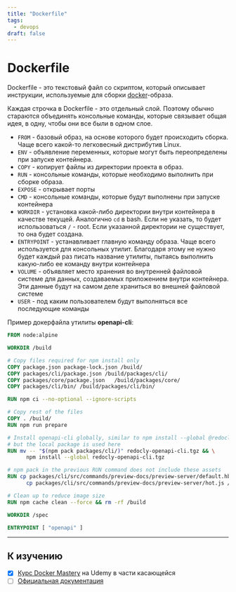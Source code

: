 ```yaml
---
title: "Dockerfile"
tags:
  - devops
draft: false
---
```


# Dockerfile

Dockerfile - это текстовый файл со скриптом, который описывает инструкции, используемые для сборки [docker](docker.md)-образа.

Каждая строчка в Dockerfile - это отдельный слой.
Поэтому обычно стараются объединять консольные команды, которые связывает общая идея, в одну, чтобы они все были в одном слое.

- `FROM` - базовый образ, на основе которого будет происходить сборка. Чаще всего какой-то легковесный дистрибутив Linux.
- `ENV` - объявление переменных, которые могут быть переопределены при запуске контейнера.
- `COPY` - копирует файлы из директории проекта в образ.
- `RUN` - консольные команды, которые необходимо выполнить при сборке образа.
- `EXPOSE` - открывает порты
- `CMD` - консольные команды, которые будут выполнены при запуске контейнера
- `WORKDIR` - установка какой-либо директории внутри контейнера в качестве текущей. Аналогично `cd` в bash. Если не указать, то будет использоваться `/` - root. Если указанной директории не существует, то она будет создана.
- `ENTRYPOINT` - устанавливает главную команду образа. Чаще всего используется для консольных утилит. Благодаря этому не нужно будет каждый раз писать название утилиты, пытаясь выполнить какую-либо ее команду внутри контейнера
- `VOLUME` - объявляет место хранения во внутренней файловой системе для данных, создаваемых приложением внутри контейнера. Эти данные будут на самом деле храниться во внешней файловой системе
- `USER` - под каким пользователем будут выполняться все последующие команды

Пример докерфайла утилиты **openapi-cli**:
```dockerfile
FROM node:alpine

WORKDIR /build

# Copy files required for npm install only
COPY package.json package-lock.json /build/
COPY packages/cli/package.json /build/packages/cli/
COPY packages/core/package.json   /build/packages/core/
COPY packages/cli/bin/ /build/packages/cli/bin/

RUN npm ci --no-optional --ignore-scripts

# Copy rest of the files
COPY . /build/
RUN npm run prepare

# Install openapi-cli globally, similar to npm install --global @redocly/openapi-cli
# but the local package is used here
RUN mv -- "$(npm pack packages/cli/)" redocly-openapi-cli.tgz && \
	  npm install --global redocly-openapi-cli.tgz

# npm pack in the previous RUN command does not include these assets
RUN cp packages/cli/src/commands/preview-docs/preview-server/default.hbs /usr/local/lib/node_modules/@redocly/openapi-cli/lib/commands/preview-docs/preview-server/default.hbs && \
	  cp packages/cli/src/commands/preview-docs/preview-server/hot.js /usr/local/lib/node_modules/@redocly/openapi-cli/lib/commands/preview-docs/preview-server/hot.js

# Clean up to reduce image size
RUN npm cache clean --force && rm -rf /build

WORKDIR /spec

ENTRYPOINT [ "openapi" ]
```


---
## К изучению

- [X] [Курс Docker Mastery](https://www.udemy.com/course/docker-mastery/) на Udemy в части касающейся
- [ ] [Официальная документация](https://docs.docker.com/)
